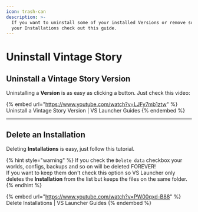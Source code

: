```yaml
---
icon: trash-can
description: >-
  If you want to uninstall some of your installed Versions or remove some of
  your Installations check out this guide.
---
```


# Uninstall Vintage Story

## Uninstall a Vintage Story Version

Uninstalling a **Version** is as easy as clicking a button. Just check this video:

{% embed url="https://www.youtube.com/watch?v=LJFy7mb1ztw" %}
Uninstall a Vintage Story Version | VS Launcher Guides
{% endembed %}

***

## Delete an Installation

Deleting **Installations** is easy, just follow this tutorial.

{% hint style="warning" %}
If you check the `Delete data` checkbox your worlds, configs, backups and so on will be deleted FOREVER!\
If you want to keep them don't check this option so VS Launcher only deletes the **Installation** from the list but keeps the files on the same folder.
{% endhint %}

{% embed url="https://www.youtube.com/watch?v=PW00qxd-B88" %}
Delete Installations | VS Launcher Guides
{% endembed %}
